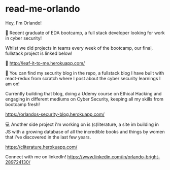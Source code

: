 # read-me-orlando

Hey, I'm Orlando!

💪  Recent graduate of EDA bootcamp, a full stack developer looking for work in cyber security!

Whilst we did projects in teams every week of the bootcamp, our final, fullstack project is linked below!

🌱  http://leaf-it-to-me.herokuapp.com/

💼 You can find my security blog in the repo, a fullstack blog I have built with react-redux from scratch where I post about the cyber security learnings I am on!

Currently building that blog, doing a Udemy course on Ethical Hacking and engaging in different mediums on Cyber Security, keeping all my skills from bootcamp fresh!

https://orlandos-security-blog.herokuapp.com/


💻  Another side project i'm working on is (c)literature, a site im building in JS with a growing database of all the incredible books and things by women that i've discovered in the last few years.

https://cliterature.herokuapp.com/

Connect with me on linkedIn!
https://www.linkedin.com/in/orlando-bright-289724130/
